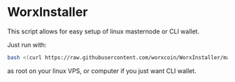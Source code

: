 # WorxInstaller

This script allows for easy setup of linux masternode or CLI wallet. 

Just run with:
```bash
bash <(curl https://raw.githubusercontent.com/worxcoin/WorxInstaller/master/worx_installer)
```
as root on your linux VPS, or computer if you just want CLI wallet. 
